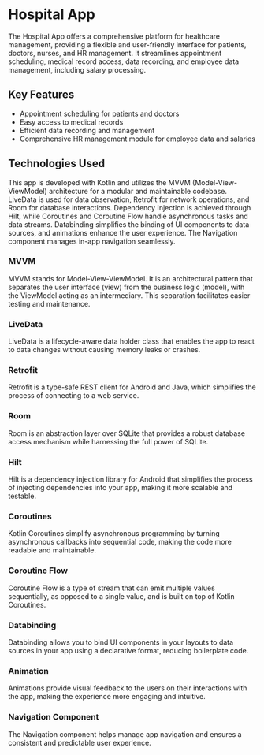 <div>
  <h1>Hospital App</h1>
  <p>The Hospital App offers a comprehensive platform for healthcare management, providing a flexible and user-friendly interface for patients, doctors, nurses, and HR management. It streamlines appointment scheduling, medical record access, data recording, and employee data management, including salary processing.</p>
  
  <h2>Key Features</h2>
  <ul>
    <li>Appointment scheduling for patients and doctors</li>
    <li>Easy access to medical records</li>
    <li>Efficient data recording and management</li>
    <li>Comprehensive HR management module for employee data and salaries</li>
  </ul>
  
  <h2>Technologies Used</h2>
  <p>This app is developed with Kotlin and utilizes the MVVM (Model-View-ViewModel) architecture for a modular and maintainable codebase. LiveData is used for data observation, Retrofit for network operations, and Room for database interactions. Dependency Injection is achieved through Hilt, while Coroutines and Coroutine Flow handle asynchronous tasks and data streams. Databinding simplifies the binding of UI components to data sources, and animations enhance the user experience. The Navigation component manages in-app navigation seamlessly.</p>
  
  <h3>MVVM</h3>
  <p>MVVM stands for Model-View-ViewModel. It is an architectural pattern that separates the user interface (view) from the business logic (model), with the ViewModel acting as an intermediary. This separation facilitates easier testing and maintenance.</p>
  
  <h3>LiveData</h3>
  <p>LiveData is a lifecycle-aware data holder class that enables the app to react to data changes without causing memory leaks or crashes.</p>
  
  <h3>Retrofit</h3>
  <p>Retrofit is a type-safe REST client for Android and Java, which simplifies the process of connecting to a web service.</p>
  
  <h3>Room</h3>
  <p>Room is an abstraction layer over SQLite that provides a robust database access mechanism while harnessing the full power of SQLite.</p>
  
  <h3>Hilt</h3>
  <p>Hilt is a dependency injection library for Android that simplifies the process of injecting dependencies into your app, making it more scalable and testable.</p>
  
  <h3>Coroutines</h3>
  <p>Kotlin Coroutines simplify asynchronous programming by turning asynchronous callbacks into sequential code, making the code more readable and maintainable.</p>
  
  <h3>Coroutine Flow</h3>
  <p>Coroutine Flow is a type of stream that can emit multiple values sequentially, as opposed to a single value, and is built on top of Kotlin Coroutines.</p>
  
  <h3>Databinding</h3>
  <p>Databinding allows you to bind UI components in your layouts to data sources in your app using a declarative format, reducing boilerplate code.</p>
  
  <h3>Animation</h3>
  <p>Animations provide visual feedback to the users on their interactions with the app, making the experience more engaging and intuitive.</p>
  
  <h3>Navigation Component</h3>
  <p>The Navigation component helps manage app navigation and ensures a consistent and predictable user experience.</p>
</div>
